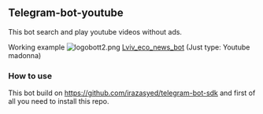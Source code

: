 ## Telegram-bot-youtube
This bot search and play youtube videos without ads.

Working example ![logobott2.png](https://vap.in.ua/storage/app/publick/logobott2.png)   [Lviv_eco_news_bot](https://t.me/VapInUaBot) (Just type: Youtube madonna)

### How to use
This bot build on https://github.com/irazasyed/telegram-bot-sdk and first of all you need to install this repo.

